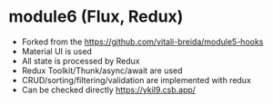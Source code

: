 # module6 (Flux, Redux)

- Forked from the https://github.com/vitali-breida/module5-hooks
- Material UI is used
- All state is processed by Redux
- Redux Toolkit/Thunk/async/await are used
- CRUD/sorting/filtering/validation are implemented with redux
- Can be checked directly https://ykil9.csb.app/
